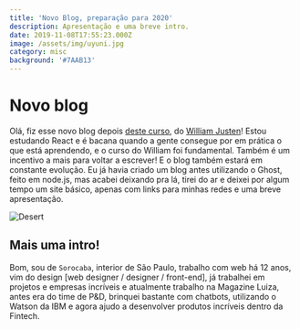 ```yaml
---
title: 'Novo Blog, preparação para 2020'
description: Apresentação e uma breve intro.
date: 2019-11-08T17:55:23.000Z
image: /assets/img/uyuni.jpg
category: misc
background: '#7AAB13'
---
```

# Novo blog

Olá, fiz esse novo blog depois [deste curso](https://www.udemy.com/share/101GK2A0MacFlbQHw=/), do [William Justen](https://willianjusten.com.br/)! Estou estudando React e é bacana quando a gente consegue por em prática o que está aprendendo, e o curso do William foi fundamental. Também é um incentivo a mais para voltar a escrever! E o blog também estará em constante evolução.
Eu já havia criado um blog antes utilizando o Ghost, feito em node.js, mas acabei deixando pra lá, tirei do ar e deixei por algum tempo um site básico, apenas com links para minhas redes e uma breve apresentação.

![Desert](/assets/img/desert.jpg)

## Mais uma intro!

Bom, sou de `Sorocaba`, interior de São Paulo, trabalho com web há 12 anos, vim do design \[web designer / designer / front-end], já trabalhei em projetos e empresas incríveis e atualmente trabalho na Magazine Luiza, antes era do time de P&D, brinquei bastante com chatbots, utilizando o Watson da IBM e agora ajudo a desenvolver produtos incríveis dentro da Fintech.
